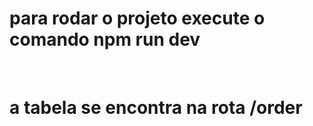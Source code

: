 <h1>para rodar o projeto execute o comando npm run dev</h1><br/>
<h1>a tabela se encontra na rota /order</h1>
